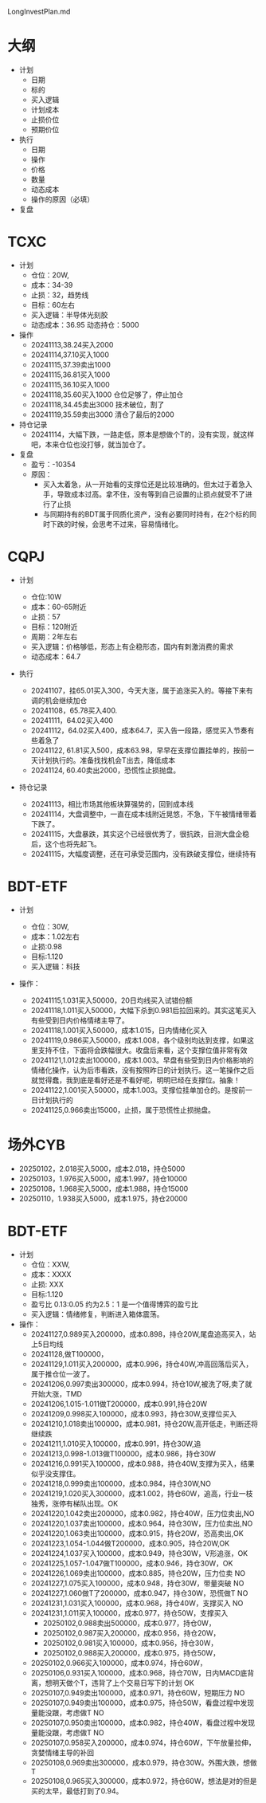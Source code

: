 LongInvestPlan.md

# 大纲
* 计划
	* 日期
	* 标的
	* 买入逻辑
	* 计划成本
	* 止损价位
	* 预期价位
* 执行
	* 日期
	* 操作
	* 价格
	* 数量
	* 动态成本
	* 操作的原因（必填）
* 复盘


# TCXC
* 计划
	* 仓位：20W,
	* 成本：34-39
	* 止损：32，趋势线
	* 目标：60左右
	* 买入逻辑：半导体光刻胶
	* 动态成本：36.95 动态持仓：5000
* 操作
	* 20241113,38.24买入2000
	* 20241114,37.10买入1000
	* 20241115,37.39卖出1000
	* 20241115,36.81买入1000
	* 20241115,36.10买入1000
	* 20241118,35.60买入1000 仓位足够了，停止加仓
	* 20241118,34.45卖出3000 技术破位，割了
	* 20241119,35.59卖出3000 清仓了最后的2000
* 持仓记录
	* 20241114，大幅下跌，一路走低，原本是想做个T的，没有实现，就这样吧，本来仓位也没打够，就当加仓了。
* 复盘
	* 盈亏：-10354
	* 原因：
		* 买入太着急，从一开始看的支撑位还是比较准确的。但太过于着急入手，导致成本过高。拿不住，没有等到自己设置的止损点就受不了进行了止损
		* 与同期持有的BDT属于同质化资产，没有必要同时持有，在2个标的同时下跌的时候，会思考不过来，容易情绪化。






# CQPJ
* 计划
	* 仓位:10W
	* 成本：60-65附近
	* 止损：57
	* 目标：120附近
	* 周期：2年左右
	* 买入逻辑：价格够低，形态上有企稳形态，国内有刺激消费的需求
	* 动态成本：64.7
	
* 执行
	* 20241107，挂65.01买入300，今天大涨，属于追涨买入的。等接下来有调的机会继续加仓
	* 20241108，65.78买入400.
	* 20241111，64.02买入400
	* 20241112，64.02买入400，成本64.7，买入告一段路，感觉买入节奏有些着急了
	* 20241122, 61.81买入500，成本63.98，早早在支撑位置挂单的，按前一天计划执行的。准备找找机会T出去，降低成本
	* 20241124, 60.40卖出2000，恐慌性止损抛盘。
* 持仓记录
	* 20241113，相比市场其他板块算强势的，回到成本线
	* 20241114，大盘调整中，一直在成本线附近晃悠，不急，下午被情绪带着下跌了。
	* 20241115，大盘暴跌，其实这个已经很优秀了，很抗跌，目测大盘企稳后，这个也将先起飞。
	* 20241115，大幅度调整，还在可承受范围内，没有跌破支撑位，继续持有
	


# BDT-ETF
* 计划
	* 仓位：30W,
	* 成本：1.02左右
	* 止损:0.98
	* 目标:1.120
	* 买入逻辑：科技

* 操作：
	* 20241115,1.031买入50000，20日均线买入试错份额
	* 20241118,1.011买入50000，大幅下杀到0.981后拉回来的。其实这笔买入有些受到日内价格情绪主导了。
	* 20241118,1.001买入50000，成本1.015，日内情绪化买入
	* 20241119,0.986买入50000，成本1.008，各个级别均达到支撑，如果这里支持不住，下面将会跌幅很大。收盘后来看，这个支撑位值非常有效
	* 20241121,1.012卖出100000，成本1.003。早盘有些受到日内价格影响的情绪化操作，认为后市看跌，没有按照昨日的计划执行。这一笔操作之后就觉得蠢，我到底是看好还是不看好呢，明明已经在支撑位。抽象！
	* 20241122,1.001买入50000，成本1.003。支撑位挂单加仓的。是按前一日计划执行的
	* 20241125,0.966卖出15000，止损，属于恐慌性止损抛盘。
	




# 场外CYB
* 20250102，2.018买入5000，成本2.018，持仓5000
* 20250103，1.976买入5000，成本1.997，持仓10000
* 20250108，1.968买入5000，成本1.988，持仓15000
* 20250110，1.938买入5000，成本1.975，持仓20000














# BDT-ETF
* 计划
	* 仓位：XXW,
	* 成本：XXXX
	* 止损: XXX
	* 目标:1.120
	* 盈亏比 0.13:0.05 约为2.5：1 是一个值得博弈的盈亏比
	* 买入逻辑：情绪修复，判断进入箱体震荡。
* 操作：
	* 20241127,0.989买入200000，成本0.898，持仓20W,尾盘追高买入，站上5日均线
	* 20241128,做T100000，
	* 20241129,1.011买入200000，成本0.996，持仓40W,冲高回落后买入，属于推仓位一波了。
	* 20241206,0.997卖出300000，成本0.994，持仓10W,被洗了呀,卖了就开始大涨，TMD
	* 20241206,1.015-1.011做T200000，成本0.991,持仓20W
	* 20241209,0.998买入100000，成本0.993，持仓30W,支撑位买入
	* 20241210,1.018卖出100000，成本0.981，持仓20W,高开低走，判断还将继续跌
	* 20241211,1.010买入100000，成本0.991，持仓30W,追
	* 20241213,0.998-1.013做T100000，成本0.986，持仓30W
	* 20241216,0.991买入100000，成本0.988，持仓40W,支撑为买入，结果似乎没支撑住。
	* 20241218,0.999卖出100000，成本0.984，持仓30W,NO
	* 20241219,1.020买入300000，成本1.002，持仓60W，追高，行业一枝独秀，涨停有梯队出现。OK
	* 20241220,1.042卖出200000，成本0.982，持仓40W，压力位卖出,NO
	* 20241220,1.037卖出100000，成本0.964，持仓30W，压力位卖出,NO
	* 20241220,1.063卖出100000，成本0.915，持仓20W，恐高卖出,OK
	* 20241223,1.054-1.044做T200000，成本0.905，持仓20W,OK
	* 20241224,1.037买入100000，成本0.949，持仓30W，V形追涨，OK
	* 20241225,1.057-1.047做T100000，成本0.946，持仓30W，OK
	* 20241226,1.069卖出100000，成本0.885，持仓20W，压力位卖 NO
	* 20241227,1.075买入100000，成本0.948，持仓30W，带量突破 NO
	* 20241227,1.060做T了200000，成本0.947，持仓30W，恐慌做T NO
	* 20241231,1.031买入100000，成本0.968，持仓40W，支撑买入 NO
	* 20241231,1.011买入100000，成本0.977，持仓50W，支撑买入 
		* 20250102,0.988卖出500000，成本0.977，持仓0W，
		* 20250102,0.987买入200000，成本0.956，持仓20W，
		* 20250102,0.981买入100000，成本0.956，持仓30W，
		* 20250102,0.988买入200000，成本0.975，持仓50W，
	* 20250102,0.966买入100000，成本0.974，持仓60W，
	* 20250106,0.931买入100000，成本0.968，持仓70W，日内MACD底背离，想明天做个T，违背了上个交易日写下的计划 OK
	* 20250107,0.949卖出100000，成本0.971，持仓60W，短期压力 NO
	* 20250107,0.949卖出100000，成本0.975，持仓50W，看盘过程中发现量能没跟，考虑做T NO
	* 20250107,0.950卖出100000，成本0.982，持仓40W，看盘过程中发现量能没跟，考虑做T NO
	* 20250107,0.958买入200000，成本0.974，持仓60W，下午放量拉伸，贪婪情绪主导的补回
	* 20250108,0.969卖出300000，成本0.979，持仓30W。外围大跌，想做T
	* 20250108,0.965买入300000，成本0.972，持仓60W，想法是对的但是买的太早，最低打到了0.94。









	
















